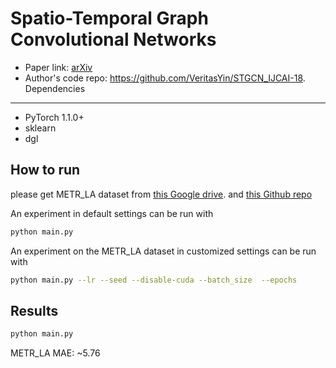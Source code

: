 Spatio-Temporal Graph Convolutional Networks
============

- Paper link: [arXiv](https://arxiv.org/pdf/1709.04875v4.pdf)
- Author's code repo: https://github.com/VeritasYin/STGCN_IJCAI-18.
Dependencies
------------
- PyTorch 1.1.0+
- sklearn
- dgl



How to run
----------
please get METR_LA dataset from [this Google drive](https://drive.google.com/open?id=10FOTa6HXPqX8Pf5WRoRwcFnW9BrNZEIX).
and [this Github repo](https://github.com/chnsh/DCRNN_PyTorch)

An experiment in default settings can be run with

```bash
python main.py
```

An experiment on the METR_LA dataset in customized settings can be run with
```bash
python main.py --lr --seed --disable-cuda --batch_size  --epochs
```

Results
-------

```bash
python main.py
```
METR_LA MAE: ~5.76

